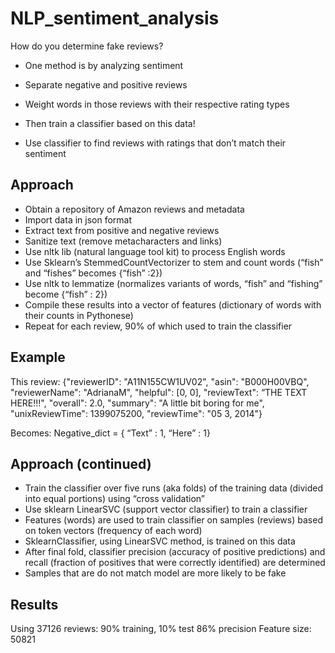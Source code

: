 # NLP_sentiment_analysis

How do you determine fake reviews?

- One method is by analyzing sentiment

- Separate negative and positive reviews

- Weight words in those reviews with their respective
rating types

- Then train a classifier based on this data!

- Use classifier to find reviews with ratings that don’t
match their sentiment

## Approach
- Obtain a repository of Amazon reviews and metadata
- Import data in json format
- Extract text from positive and negative reviews
- Sanitize text (remove metacharacters and links)
- Use nltk lib (natural language tool kit) to process
English words
- Use Sklearn’s StemmedCountVectorizer to stem and
count words (“fish” and “fishes” becomes {“fish” :2})
- Use nltk to lemmatize (normalizes variants of words,
“fish” and “fishing” become {“fish” : 2})
- Compile these results into a vector of features
(dictionary of words with their counts in Pythonese)
- Repeat for each review, 90% of which used to train
the classifier

## Example

This review:
{"reviewerID": "A11N155CW1UV02", "asin": "B000H00VBQ",
"reviewerName":
"AdrianaM", "helpful": [0, 0], "reviewText": “THE
TEXT HERE!!!", "overall": 2.0,
"summary": "A little bit boring for me",
"unixReviewTime": 1399075200,
"reviewTime": "05 3, 2014"}

Becomes: 
Negative_dict = { “Text” : 1, “Here” : 1}


## Approach (continued)

- Train the classifier over five runs (aka folds) of the
training data (divided into equal portions) using
“cross validation”
- Use sklearn LinearSVC (support vector classifier) to
train a classifier
- Features (words) are used to train classifier on
samples (reviews) based on token vectors (frequency
of each word)
- SklearnClassifier, using LinearSVC method, is trained on this data
- After final fold, classifier precision (accuracy of
positive predictions) and recall (fraction of positives
that were correctly identified) are determined
- Samples that are do not match model are more likely to be fake

## Results
Using 37126 reviews: 90% training, 10% test
86% precision
Feature size: 50821

